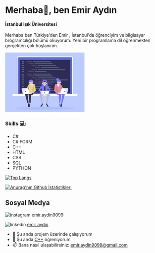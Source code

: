 # Merhaba👋, ben Emir Aydın
#### İstanbul Işık Üniversitesi
Merhaba ben Türkiye'den Emir , İstanbul'da öğrenciyim ve bilgisayar brogramcılığı bölümü okuyorum. Yeni bir programlama dil öğrenmekten gerçekten çok hoşlanırım.

<img src="https://github.com/ByEmirA01/ByEmirA01/blob/master/developers-gif-showcase.gif" width="256" />

### Skills 💻:
* C# 
* C# FORM  
* C++ 
* HTML 
* CSS 
* SQL 
* PYTHON

[![Top Langs](https://github-readme-stats.vercel.app/api/top-langs/?username=ByEmirA01&layout=compact)](https://github.com/anuraghazra/github-readme-stats)

[![Anurag'nın Github İstatistikleri](https://github-readme-stats.vercel.app/api?username=ByEmirA01&show_icons=true&theme=dark)](https://github.com/anuraghazra/github-readme-stats)

## Sosyal Medya

<img src='https://cdn.jsdelivr.net/npm/simple-icons@3.0.1/icons/instagram.svg' alt='instagram' height='20'> [emir.aydin9099](https://www.instagram.com/emir.aydin9099/)

<img src='https://cdn.jsdelivr.net/npm/simple-icons@3.0.1/icons/linkedin.svg' alt='linkedin' height='20'> [emir aydın](https://www.linkedin.com/in/emir-aydın-06363b197/)

- 🔭 Şu anda projem üzerinde çalışıyorum
- 🌱 Şu anda [C++](https://en.wikipedia.org/wiki/C%2B%2B) öğreniyorum 
- 📫 Bana nasıl ulaşabilirsiniz: emir.aydin9099@gmail.com
